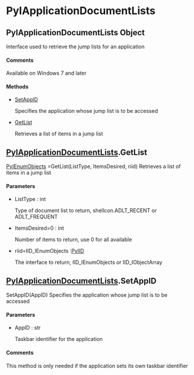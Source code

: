 # PyIApplicationDocumentLists

## PyIApplicationDocumentLists Object



Interface used to retrieve the jump lists for an application

#### Comments


Available on Windows 7 and later

#### Methods


  - [SetAppID](PyIApplicationDocumentLists.md#pyiapplicationdocumentlistssetappid)

    Specifies the application whose jump list is to be accessed&nbsp;

  - [GetList](PyIApplicationDocumentLists.md#pyiapplicationdocumentlistsgetlist)

    Retrieves a list of items in a jump list&nbsp;

## [PyIApplicationDocumentLists](#pyiapplicationdocumentlists)\.GetList

[PyIEnumObjects](#pyienumobjects) =GetList\(ListType, ItemsDesired, riid\)
Retrieves a list of items in a jump list

#### Parameters


  - ListType : int

    Type of document list to return, shellcon\.ADLT\_RECENT or ADLT\_FREQUENT

  - ItemsDesired=0 : int

    Number of items to return, use 0 for all available

  - riid=IID\_IEnumObjects :[PyIID](#pyiid)

    The interface to return, IID\_IEnumObjects or IID\_IObjectArray

## [PyIApplicationDocumentLists](#pyiapplicationdocumentlists)\.SetAppID

SetAppID\(AppID\)
Specifies the application whose jump list is to be accessed

#### Parameters


  - AppID : str

    Taskbar identifier for the application

#### Comments


This method is only needed if the application sets its own taskbar identifier